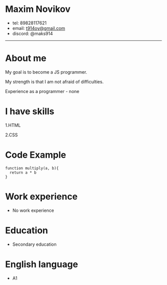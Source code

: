 # Maxim Novikov
* tel: 89828117621
* email: t914oy@gmail.com
* discord: @maks914
***********************************
# About me
My goal is to become a JS programmer.

My strength is that I am not afraid of difficulties.

Experience as a programmer - none

# I have skills
1.HTML

2.CSS

# Code Example
```
function multiply(a, b){
  return a * b
}
```
# Work experience
* No work experience

# Education
* Secondary education

# English language
* A1
